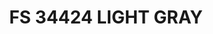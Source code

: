 ---
layout: product
title: "FS 34424 LIGHT GRAY"
price: "300" 
desc: "Akrilna boja 17mL"
img_path: "/assets/img/A.MIG-0201.webp"
brand: "AMMO"
available: true
special_offer: false
new: false
soon: false
cat: "020000"
subcat: "020100"
subsubcat: "020101"
sifra: "A.MIG-0201"
popular: false
spec: true
---